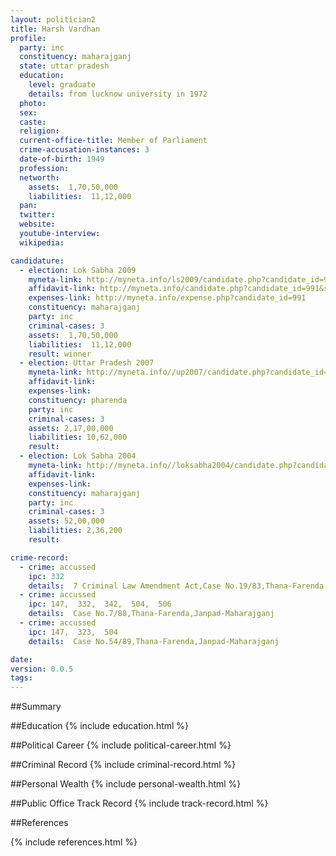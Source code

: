 ```yaml
---
layout: politician2
title: Harsh Vardhan
profile: 
  party: inc
  constituency: maharajganj
  state: uttar pradesh
  education: 
    level: graduate
    details: from lucknow university in 1972
  photo: 
  sex: 
  caste: 
  religion: 
  current-office-title: Member of Parliament
  crime-accusation-instances: 3
  date-of-birth: 1949
  profession: 
  networth: 
    assets:  1,70,50,000
    liabilities:  11,12,000
  pan: 
  twitter: 
  website: 
  youtube-interview: 
  wikipedia: 

candidature: 
  - election: Lok Sabha 2009
    myneta-link: http://myneta.info/ls2009/candidate.php?candidate_id=991
    affidavit-link: http://myneta.info/candidate.php?candidate_id=991&scan=original
    expenses-link: http://myneta.info/expense.php?candidate_id=991
    constituency: maharajganj 
    party: inc
    criminal-cases: 3
    assets:  1,70,50,000
    liabilities:  11,12,000
    result: winner 
  - election: Uttar Pradesh 2007
    myneta-link: http://myneta.info//up2007/candidate.php?candidate_id=1303
    affidavit-link: 
    expenses-link: 
    constituency: pharenda 
    party: inc
    criminal-cases: 3
    assets: 2,17,00,000
    liabilities: 10,62,000
    result:  
  - election: Lok Sabha 2004
    myneta-link: http://myneta.info//loksabha2004/candidate.php?candidate_id=4641
    affidavit-link: 
    expenses-link: 
    constituency: maharajganj 
    party: inc
    criminal-cases: 3
    assets: 52,00,000
    liabilities: 2,36,200
    result:  

crime-record: 
  - crime: accussed
    ipc: 332
    details:  7 Criminal Law Amendment Act,Case No.19/83,Thana-Farenda,Janpad-Maharajganj Date 08.01.1986  
  - crime: accussed
    ipc: 147,  332,  342,  504,  506
    details:  Case No.7/88,Thana-Farenda,Janpad-Maharajganj  
  - crime: accussed
    ipc: 147,  323,  504
    details:  Case No.54/89,Thana-Farenda,Janpad-Maharajganj  

date: 
version: 0.0.5
tags: 
---
```

##Summary


##Education
{% include education.html %}


##Political Career
{% include political-career.html %}


##Criminal Record
{% include criminal-record.html %}


##Personal Wealth
{% include personal-wealth.html %}


##Public Office Track Record
{% include track-record.html %}


##References


{% include references.html %}